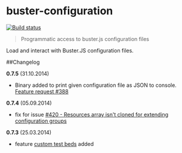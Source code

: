 # buster-configuration

[![Build status](https://secure.travis-ci.org/busterjs/buster-configuration.png?branch=master)](http://travis-ci.org/busterjs/buster-configuration)

> Programmatic access to buster.js configuration files

Load and interact with Buster.JS configuration files.


##Changelog

**0.7.5** (31.10.2014)

* Binary added to print given configuration file as JSON to console. [Feature request #388](https://github.com/busterjs/buster/issues/388)

**0.7.4** (05.09.2014)

* fix for issue [#420 - Resources array isn't cloned for extending configuration groups](https://github.com/busterjs/buster/issues/420)

**0.7.3** (25.03.2014)

* feature [custom test beds](http://docs.busterjs.org/en/latest/overview/#custom-test-beds) added

